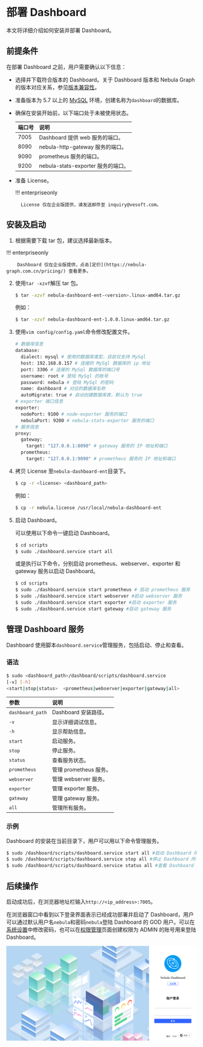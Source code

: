 # 部署 Dashboard

本文将详细介绍如何安装并部署 Dashboard。

## 前提条件

在部署 Dashboard 之前，用户需要确认以下信息：

- 选择并下载符合版本的 Dashboard。关于 Dashboard 版本和 Nebula Graph 的版本对应关系，参见[版本兼容性](1.what-is-dashboard-ent.md)。

- 准备版本为 5.7 以上的 [MySQL](https://www.mysql.com/cn/) 环境，创建名称为`dashboard`的数据库。
- 确保在安装开始前，以下端口处于未被使用状态。
  
  | 端口号 | 说明                              |
  | ------ | --------------------------------- |
  | 7005   | Dashboard 提供 web 服务的端口。      |
  | 8090   | nebula-http-gateway 服务的端口。   |
  | 9090   | prometheus 服务的端口。            |
  | 9200   | nebula-stats-exporter 服务的端口。 |

- 准备 License。

  !!! enterpriseonly

        License 仅在企业版提供，请发送邮件至 inquiry@vesoft.com。

## 安装及启动

1. 根据需要下载 tar 包，建议选择最新版本。
  
  !!! enterpriseonly

        Dashboard 仅在企业版提供，点击[定价](https://nebula-graph.com.cn/pricing/) 查看更多。

2. 使用`tar -xzvf`解压 tar 包。

   ```bash
   $ tar -xzvf nebula-dashboard-ent-<version>.linux-amd64.tar.gz 
   ```

   例如：

   ```bash
   $ tar -xzvf nebula-dashboard-ent-1.0.0.linux-amd64.tar.gz 
   ```

3. 使用`vim config/config.yaml`命令修改配置文件。

   ```bash
   # 数据库信息
   database:
     dialect: mysql # 使用的数据库类型，目前仅支持 MySql
     host: 192.168.8.157 # 连接的 MySql 数据库的 ip 地址
     port: 3306 # 连接的 MySql 数据库的端口号
     username: root # 登陆 MySql 的账号
     password: nebula # 登陆 MySql 的密码
     name: dashboard # 对应的数据库名称
     autoMigrate: true # 自动创建数据库表，默认为 true
   # exporter 端口信息
   exporter:
     nodePort: 9100 # node-exporter 服务的端口
     nebulaPort: 9200 # nebula-stats-exporter 服务的端口
   # 服务信息
   proxy:
     gateway:
       target: "127.0.0.1:8090" # gateway 服务的 IP 地址和端口
     prometheus:
       target: "127.0.0.1:9090" # prometheus 服务的 IP 地址和端口
   ```

4. 拷贝 License 至`nebula-dashboard-ent`目录下。

   ```bash
   $ cp -r <license> <dashboard_path>
   ```

   例如：
   ```bash
   $ cp -r nebula.license /usr/local/nebula-dashboard-ent
   ```

5. 启动 Dashboard。

   可以使用以下命令一键启动 Dashboard。
   ```bash
   $ cd scripts
   $ sudo ./dashboard.service start all
   ```
   或是执行以下命令，分别启动 prometheus、webserver、exporter 和 gateway 服务以启动 Dashboard。
   ```bash
   $ cd scripts
   $ sudo ./dashboard.service start prometheus # 启动 prometheus 服务
   $ sudo ./dashboard.service start webserver #启动 webserver 服务
   $ sudo ./dashboard.service start exporter #启动 exporter 服务
   $ sudo ./dashboard.service start gateway #启动 gateway 服务
   ```

## 管理 Dashboard 服务

Dashboard 使用脚本`dashboard.service`管理服务，包括启动、停止和查看。

### 语法

```bash
$ sudo <dashboard_path>/dashboard/scripts/dashboard.service
[-v] [-h]
<start|stop|status>  <prometheus|webserver|exporter|gateway|all>
```

| 参数                       | 说明                 |
| :------------------------- | :------------------- |
| `dashboard_path` | Dashboard 安装路径。  |
| `-v`                       | 显示详细调试信息。   |
| `-h`                       | 显示帮助信息。       |
| `start`                    | 启动服务。           |
| `stop`                     | 停止服务。           |
| `status`                   | 查看服务状态。       |
| `prometheus`               | 管理 prometheus 服务。 |
| `webserver`                | 管理 webserver 服务。  |
| `exporter`                 | 管理 exporter 服务。   |
| `gateway`                  | 管理 gateway 服务。    |
| `all`                      | 管理所有服务。       |

### 示例

Dashboard 的安装在当前目录下，用户可以用以下命令管理服务。
```bash
$ sudo /dashboard/scripts/dashboard.service start all #启动 Dashboard 所有服务
$ sudo /dashboard/scripts/dashboard.service stop all #停止 Dashboard 所有服务
$ sudo /dashboard/scripts/dashboard.service status all #查看 Dashboard 所有服务状态
```

## 后续操作

启动成功后，在浏览器地址栏输入`http://<ip_address>:7005`。

在浏览器窗口中看到以下登录界面表示已经成功部署并启动了 Dashboard，用户可以通过默认用户名`nebula`和密码`nebula`登陆 Dashboard 的 GOD 用户。可以在[系统设置](../nebula-dashboard-ent/6.system-settings.md)中修改密码，也可以在[权限管理](../nebula-dashboard-ent/5.account-management.md)页面创建权限为 ADMIN 的账号用来登陆 Dashboard。

![start-page](../nebula-dashboard-ent/figs/ds-028.png)
